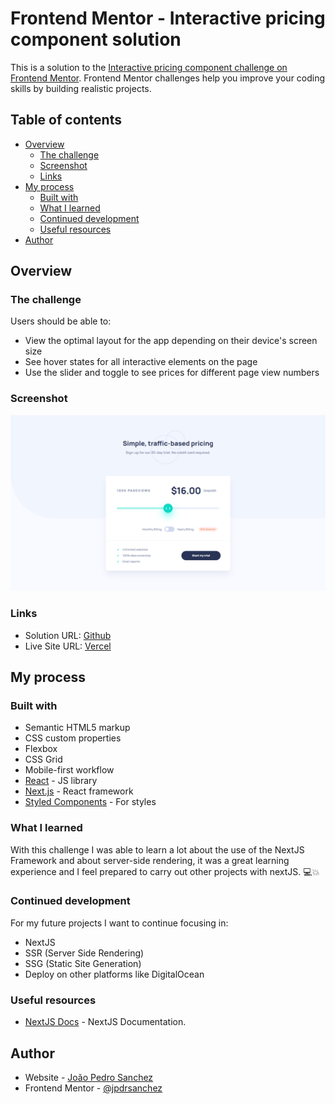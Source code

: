 # Frontend Mentor - Interactive pricing component solution

This is a solution to the [Interactive pricing component challenge on Frontend Mentor](https://www.frontendmentor.io/challenges/interactive-pricing-component-t0m8PIyY8). Frontend Mentor challenges help you improve your coding skills by building realistic projects. 

## Table of contents

- [Overview](#overview)
  - [The challenge](#the-challenge)
  - [Screenshot](#screenshot)
  - [Links](#links)
- [My process](#my-process)
  - [Built with](#built-with)
  - [What I learned](#what-i-learned)
  - [Continued development](#continued-development)
  - [Useful resources](#useful-resources)
- [Author](#author)

## Overview

### The challenge

Users should be able to:

- View the optimal layout for the app depending on their device's screen size
- See hover states for all interactive elements on the page
- Use the slider and toggle to see prices for different page view numbers

### Screenshot

![](./screenshot.jpg)

### Links

- Solution URL: [Github](https://github.com/jpdrsanchez/interactive-princing-component)
- Live Site URL: [Vercel](https://interactive-princing-component-henna.vercel.app/)

## My process

### Built with

- Semantic HTML5 markup
- CSS custom properties
- Flexbox
- CSS Grid
- Mobile-first workflow
- [React](https://reactjs.org/) - JS library
- [Next.js](https://nextjs.org/) - React framework
- [Styled Components](https://styled-components.com/) - For styles

### What I learned

With this challenge I was able to learn a lot about the use of the NextJS Framework and about server-side rendering, it was a great learning experience and I feel prepared to carry out other projects with nextJS. 💻💥

### Continued development

For my future projects I want to continue focusing in:

- NextJS
- SSR (Server Side Rendering)
- SSG (Static Site Generation)
- Deploy on other platforms like DigitalOcean

### Useful resources

- [NextJS Docs](https://nextjs.org/docs/getting-started) - NextJS Documentation.


## Author

- Website - [João Pedro Sanchez](https://jpdrsanchez.github.io/)
- Frontend Mentor - [@jpdrsanchez](https://www.frontendmentor.io/profile/jpdrsanchez)
